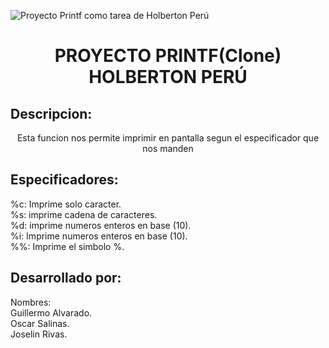 ![Proyecto Printf como tarea de Holberton Perú](https://user-images.githubusercontent.com/124274676/228053915-def3a650-a486-4846-8902-ff58e608576e.png)
<h1 align="center"> PROYECTO PRINTF(Clone) HOLBERTON PERÚ </h1>
<h2> Descripcion:   </h2>
<div align="center"> Esta funcion nos permite imprimir en pantalla segun el especificador que nos manden</div>
<h2> Especificadores:   </h2>
<div>
%c: Imprime solo caracter.<br>
%s: imprime cadena de caracteres.<br>
%d: imprime numeros enteros en base (10).<br>
%i: Imprime numeros enteros en base (10).<br>
%%: Imprime el simbolo %.<br>
</div>
<h2> Desarrollado por: </h2>
<div>
Nombres:<br>
Guillermo Alvarado.<br>
Oscar Salinas.<br>
Joselin Rivas.<br>
</div>


